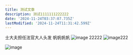 ```yaml
---
title: 测试文章
description: 测试1111111222222
date: '2024-11-24T03:37:07.735Z'
lastModified: '2024-11-24T11:31:42.599Z'
---
```

士大夫担任法官大人头发
帆帆帆帆
![image](https://github.com/user-attachments/assets/f3d44d1a-069e-42cf-9799-2627d4ea3348)
22222
![image222](https://mmbiz.qpic.cn/sz_mmbiz_jpg/N5niatN9B18whC6icUsK1GXf7muxo7MRzxLPNBsvNgGCibdqbm2L3rZia7l4j9ETVSnj3yYoOJvk5xjV4lWruBib1XQ/0?wx_fmt=jpeg)

![image](/uploads/1732447894790-image.png)
